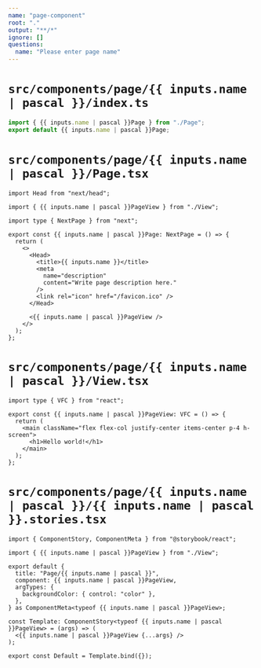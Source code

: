 ```yaml
---
name: "page-component"
root: "."
output: "**/*"
ignore: []
questions:
  name: "Please enter page name"
---
```


# `src/components/page/{{ inputs.name | pascal }}/index.ts`

```ts
import { {{ inputs.name | pascal }}Page } from "./Page";
export default {{ inputs.name | pascal }}Page;

```

# `src/components/page/{{ inputs.name | pascal }}/Page.tsx`

```tsx
import Head from "next/head";

import { {{ inputs.name | pascal }}PageView } from "./View";

import type { NextPage } from "next";

export const {{ inputs.name | pascal }}Page: NextPage = () => {
  return (
    <>
      <Head>
        <title>{{ inputs.name }}</title>
        <meta
          name="description"
          content="Write page description here."
        />
        <link rel="icon" href="/favicon.ico" />
      </Head>

      <{{ inputs.name | pascal }}PageView />
    </>
  );
};

```

# `src/components/page/{{ inputs.name | pascal }}/View.tsx`

```tsx
import type { VFC } from "react";

export const {{ inputs.name | pascal }}PageView: VFC = () => {
  return (
    <main className="flex flex-col justify-center items-center p-4 h-screen">
      <h1>Hello world!</h1>
    </main>
  );
};
```

# `src/components/page/{{ inputs.name | pascal }}/{{ inputs.name | pascal }}.stories.tsx`

```tsx
import { ComponentStory, ComponentMeta } from "@storybook/react";

import { {{ inputs.name | pascal }}PageView } from "./View";

export default {
  title: "Page/{{ inputs.name | pascal }}",
  component: {{ inputs.name | pascal }}PageView,
  argTypes: {
    backgroundColor: { control: "color" },
  },
} as ComponentMeta<typeof {{ inputs.name | pascal }}PageView>;

const Template: ComponentStory<typeof {{ inputs.name | pascal }}PageView> = (args) => (
  <{{ inputs.name | pascal }}PageView {...args} />
);

export const Default = Template.bind({});
```
